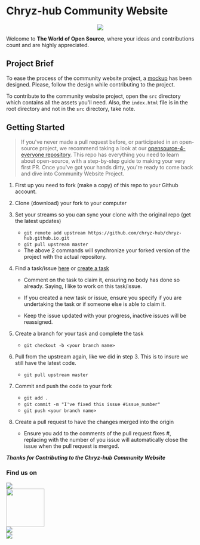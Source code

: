 # Chryz-hub Community Website

<p align="center"><img src="https://avatars.githubusercontent.com/u/78741698?s=200&v=4" /></p>

Welcome to **The World of Open Source**, where your ideas and contributions count and are highly appreciated.

## Project Brief

To ease the process of the community website project, a [mockup](https://www.figma.com/file/N8ef18pNNEN6Hkht2r44nZ/Chryz-hub?node-id=126%3A22) has been designed. Please, follow the design while contributing to the project.

To contribute to the community website project, open the `src` directory which contains all the assets you'll need. Also, the `index.html` file is in the root directory and not in the `src` directory, take note.

## Getting Started 

> If you've never made a pull request before, or participated in an open-source project, we recommend taking a look at our [opensource-4-everyone repository](https://github.com/chryz-hub/opensource-4-everyone#simple-guide-to-making-a-pull-request-or-contribution). This repo has everything you need to learn about open-source, with a step-by-step guide to making your very first PR. Once you've got your hands dirty, you're ready to come back and dive into Community Website Project.

1. First up you need to fork (make a copy) of this repo to your Github account.

1. Clone (download) your fork to your computer

1. Set your streams so you can sync your clone with the original repo (get the latest updates)

   - `git remote add upstream https://github.com/chryz-hub/chryz-hub.github.io.git`
   - `git pull upstream master`
   - The above 2 commands will synchronize your forked version of the project with the actual repository.

1. Find a task/issue [here](https://github.com/chryz-hub/chryz-hub.github.io/issues) or [create a task](https://github.com/chryz-hub/chryz-hub.github.io/issues/new/choose)

   - Comment on the task to claim it, ensuring no body has done so already. Saying, I like to work on this task/issue.

   - If you created a new task or issue, ensure you specify if you are undertaking the task or if someone else is able to claim it.

   - Keep the issue updated with your progress, inactive issues will be reassigned.

1. Create a branch for your task and complete the task

   - `git checkout -b <your branch name>`

1. Pull from the upstream again, like we did in step 3. This is to insure we still have the latest code.

   - `git pull upstream master`

1. Commit and push the code to your fork

   - `git add .`
   - `git commit -m "I've fixed this issue #issue_number"`
   - `git push <your branch name>`

1. Create a pull request to have the changes merged into the origin

   - Ensure you add to the comments of the pull request fixes #<issue number>, replacing with the number of you issue will automatically close the issue when the pull request is merged.

___Thanks for Contributing to the Chryz-hub Community Website___

### Find us on

<a href="https://discord.gg/c6RhGwcP5b"><img src="https://img.shields.io/badge/Discord-7289DA?style=for-the-badge&logo=discord&logoColor=white"></a><br>
<a href="https://github.com/chryz-hub"><img src="https://img.shields.io/badge/GitHub-100000?style=for-the-badge&logo=github&logoColor=white" width="102px"></a><br>
<a href="https://youtube.com/channel/UCxro6LYOp3pmmuWDPMg-p1Q"><img src="https://img.shields.io/badge/YouTube-FF0000?style=for-the-badge&logo=youtube&logoColor=white"></a><br>
<a href="https://twitter.com/ChryzHub">
<img src="https://img.shields.io/twitter/url?label=twitter&logo=twitter&style=for-the-badge&url=https%3A%2F%2Ftwitter.com%2FChryzHub">
</a>
